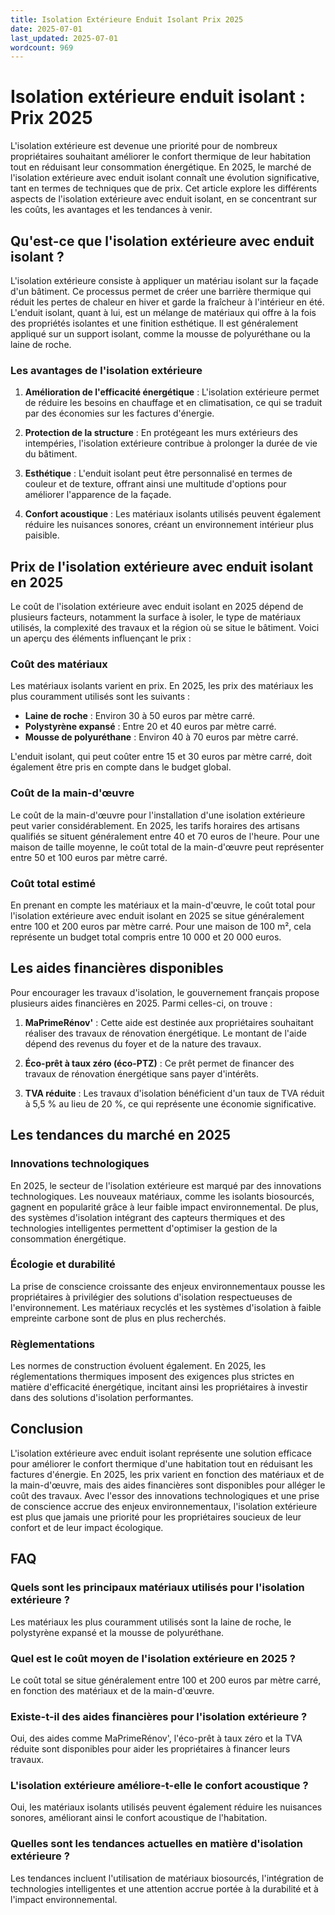 ```yaml
---
title: Isolation Extérieure Enduit Isolant Prix 2025
date: 2025-07-01
last_updated: 2025-07-01
wordcount: 969
---
```


# Isolation extérieure enduit isolant : Prix 2025

L'isolation extérieure est devenue une priorité pour de nombreux propriétaires souhaitant améliorer le confort thermique de leur habitation tout en réduisant leur consommation énergétique. En 2025, le marché de l'isolation extérieure avec enduit isolant connaît une évolution significative, tant en termes de techniques que de prix. Cet article explore les différents aspects de l'isolation extérieure avec enduit isolant, en se concentrant sur les coûts, les avantages et les tendances à venir.

## Qu'est-ce que l'isolation extérieure avec enduit isolant ?

L'isolation extérieure consiste à appliquer un matériau isolant sur la façade d'un bâtiment. Ce processus permet de créer une barrière thermique qui réduit les pertes de chaleur en hiver et garde la fraîcheur à l'intérieur en été. L'enduit isolant, quant à lui, est un mélange de matériaux qui offre à la fois des propriétés isolantes et une finition esthétique. Il est généralement appliqué sur un support isolant, comme la mousse de polyuréthane ou la laine de roche.

### Les avantages de l'isolation extérieure

1. **Amélioration de l'efficacité énergétique** : L'isolation extérieure permet de réduire les besoins en chauffage et en climatisation, ce qui se traduit par des économies sur les factures d'énergie.
   
2. **Protection de la structure** : En protégeant les murs extérieurs des intempéries, l'isolation extérieure contribue à prolonger la durée de vie du bâtiment.

3. **Esthétique** : L'enduit isolant peut être personnalisé en termes de couleur et de texture, offrant ainsi une multitude d'options pour améliorer l'apparence de la façade.

4. **Confort acoustique** : Les matériaux isolants utilisés peuvent également réduire les nuisances sonores, créant un environnement intérieur plus paisible.

## Prix de l'isolation extérieure avec enduit isolant en 2025

Le coût de l'isolation extérieure avec enduit isolant en 2025 dépend de plusieurs facteurs, notamment la surface à isoler, le type de matériaux utilisés, la complexité des travaux et la région où se situe le bâtiment. Voici un aperçu des éléments influençant le prix :

### Coût des matériaux

Les matériaux isolants varient en prix. En 2025, les prix des matériaux les plus couramment utilisés sont les suivants :

- **Laine de roche** : Environ 30 à 50 euros par mètre carré.
- **Polystyrène expansé** : Entre 20 et 40 euros par mètre carré.
- **Mousse de polyuréthane** : Environ 40 à 70 euros par mètre carré.

L'enduit isolant, qui peut coûter entre 15 et 30 euros par mètre carré, doit également être pris en compte dans le budget global.

### Coût de la main-d'œuvre

Le coût de la main-d'œuvre pour l'installation d'une isolation extérieure peut varier considérablement. En 2025, les tarifs horaires des artisans qualifiés se situent généralement entre 40 et 70 euros de l'heure. Pour une maison de taille moyenne, le coût total de la main-d'œuvre peut représenter entre 50 et 100 euros par mètre carré.

### Coût total estimé

En prenant en compte les matériaux et la main-d'œuvre, le coût total pour l'isolation extérieure avec enduit isolant en 2025 se situe généralement entre 100 et 200 euros par mètre carré. Pour une maison de 100 m², cela représente un budget total compris entre 10 000 et 20 000 euros.

## Les aides financières disponibles

Pour encourager les travaux d'isolation, le gouvernement français propose plusieurs aides financières en 2025. Parmi celles-ci, on trouve :

1. **MaPrimeRénov'** : Cette aide est destinée aux propriétaires souhaitant réaliser des travaux de rénovation énergétique. Le montant de l'aide dépend des revenus du foyer et de la nature des travaux.

2. **Éco-prêt à taux zéro (éco-PTZ)** : Ce prêt permet de financer des travaux de rénovation énergétique sans payer d'intérêts.

3. **TVA réduite** : Les travaux d'isolation bénéficient d'un taux de TVA réduit à 5,5 % au lieu de 20 %, ce qui représente une économie significative.

## Les tendances du marché en 2025

### Innovations technologiques

En 2025, le secteur de l'isolation extérieure est marqué par des innovations technologiques. Les nouveaux matériaux, comme les isolants biosourcés, gagnent en popularité grâce à leur faible impact environnemental. De plus, des systèmes d'isolation intégrant des capteurs thermiques et des technologies intelligentes permettent d'optimiser la gestion de la consommation énergétique.

### Écologie et durabilité

La prise de conscience croissante des enjeux environnementaux pousse les propriétaires à privilégier des solutions d'isolation respectueuses de l'environnement. Les matériaux recyclés et les systèmes d'isolation à faible empreinte carbone sont de plus en plus recherchés.

### Règlementations

Les normes de construction évoluent également. En 2025, les réglementations thermiques imposent des exigences plus strictes en matière d'efficacité énergétique, incitant ainsi les propriétaires à investir dans des solutions d'isolation performantes.

## Conclusion

L'isolation extérieure avec enduit isolant représente une solution efficace pour améliorer le confort thermique d'une habitation tout en réduisant les factures d'énergie. En 2025, les prix varient en fonction des matériaux et de la main-d'œuvre, mais des aides financières sont disponibles pour alléger le coût des travaux. Avec l'essor des innovations technologiques et une prise de conscience accrue des enjeux environnementaux, l'isolation extérieure est plus que jamais une priorité pour les propriétaires soucieux de leur confort et de leur impact écologique.

## FAQ

### Quels sont les principaux matériaux utilisés pour l'isolation extérieure ?

Les matériaux les plus couramment utilisés sont la laine de roche, le polystyrène expansé et la mousse de polyuréthane.

### Quel est le coût moyen de l'isolation extérieure en 2025 ?

Le coût total se situe généralement entre 100 et 200 euros par mètre carré, en fonction des matériaux et de la main-d'œuvre.

### Existe-t-il des aides financières pour l'isolation extérieure ?

Oui, des aides comme MaPrimeRénov', l'éco-prêt à taux zéro et la TVA réduite sont disponibles pour aider les propriétaires à financer leurs travaux.

### L'isolation extérieure améliore-t-elle le confort acoustique ?

Oui, les matériaux isolants utilisés peuvent également réduire les nuisances sonores, améliorant ainsi le confort acoustique de l'habitation.

### Quelles sont les tendances actuelles en matière d'isolation extérieure ?

Les tendances incluent l'utilisation de matériaux biosourcés, l'intégration de technologies intelligentes et une attention accrue portée à la durabilité et à l'impact environnemental.